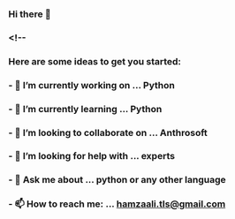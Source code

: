 ### Hi there 👋

###  <!--

### Here are some ideas to get you started:

### - 🔭 I’m currently working on ... Python
### - 🌱 I’m currently learning ... Python
### - 👯 I’m looking to collaborate on ... Anthrosoft 
### - 🤔 I’m looking for help with ... experts
### - 💬 Ask me about ... python or any other language
### - 📫 How to reach me: ... hamzaali.tls@gmail.com

